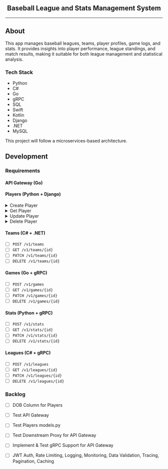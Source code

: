 <div align="center">
    <h2>Baseball League and Stats Management System</h2>
</div>

<hr />

## About

This app manages baseball leagues, teams, player profiles, game logs, and stats.
It provides insights into player performance, league standings, and match results, making it suitable for both league management and statistical analysis.

### Tech Stack

- Python
- C#
- Go
- gRPC
- SQL
- Swift
- Kotlin
- Django
- .NET
- MySQL

This project will follow a microservices-based architecture.

## Development

### Requirements

#### API Gateway (Go)

#### Players (Python + Django)

<details>
    <summary>Create Player</summary>

```bash
curl -i -X POST http://localhost:8080/v1/players \
    -H 'Content-Type: application/json' \
    -H 'Accept: application/json' \
    -d '{
            "name": "Michael Yi",
            "age": 19,
            "height": "5\u0027 10\"",
            "weight": 140,
            "position": "Shortstop",
            "teamId": 1
    }'
```

</details>

<details>
    <summary>Get Player</summary>

```bash
curl -i http://localhost:8080/v1/players/<id> \
    -H 'Accept: application/json'
```

</details>

<details>
    <summary>Update Player</summary>

```bash
curl -i -X PATCH http://localhost:8080/v1/players/<id> \
    -H 'Content-Type: application/json' \
    -H 'Accept: application/json' \
    -d '{
            "name": "Michael Yi",
            "age": 19,
            "height": "5\u0027 10\"",
            "weight": 140,
            "position": "Shortstop",
            "teamId": 1
    }'
```

</details>

<details>
    <summary>Delete Player</summary>

```bash
curl -i -X DELETE http://localhost:8080/v1/players/<id> \
    -H 'Accept: application/json'
```

</details>

#### Teams (C# + .NET)
- [ ] `POST /v1/teams`
- [ ] `GET /v1/teams/{id}`
- [ ] `PATCH /v1/teams/{id}`
- [ ] `DELETE /v1/teams/{id}`

#### Games (Go + gRPC)
- [ ] `POST /v1/games`
- [ ] `GET /v1/games/{id}`
- [ ] `PATCH /v1/games/{id}`
- [ ] `DELETE /v1/games/{id}`

#### Stats (Python + gRPC)
- [ ] `POST /v1/stats`
- [ ] `GET /v1/stats/{id}`
- [ ] `PATCH /v1/stats/{id}`
- [ ] `DELETE /v1/stats/{id}`

#### Leagues (C# + gRPC)
- [ ] `POST /v1/leagues`
- [ ] `GET /v1/leagues/{id}`
- [ ] `PATCH /v1/leagues/{id}`
- [ ] `DELETE /v1/leagues/{id}`

### Backlog
- [ ] DOB Column for Players
- [ ] Test API Gateway
- [ ] Test Players models.py
- [ ] Test Downstream Proxy for API Gateway
- [ ] Implement & Test gRPC Support for API Gateway
- [ ] JWT Auth, Rate Limiting, Logging, Monitoring, Data Validation, Tracing, Pagination, Caching

